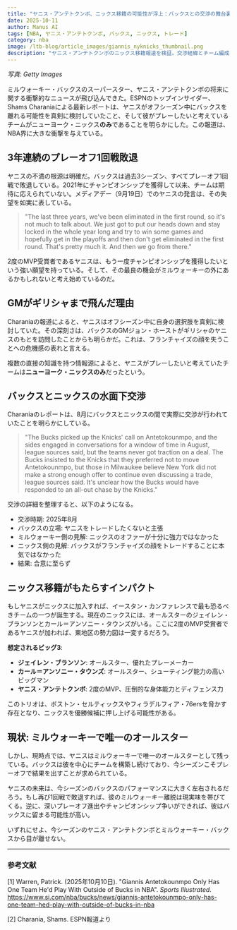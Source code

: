 ```yaml
---
title: "ヤニス・アンテトクンボ、ニックス移籍の可能性が浮上：バックスとの交渉の舞台裏"
date: 2025-10-11
author: Manus AI
tags: [NBA, ヤニス・アンテトクンボ, バックス, ニックス, トレード]
category: nba
image: /ltb-blog/article_images/giannis_nyknicks_thumbnail.png
description: "ヤニス・アンテトクンポのニックス移籍報道を検証。交渉経緯とチーム編成への影響を詳しく分析。"
---
```


*写真: Getty Images*

ミルウォーキー・バックスのスーパースター、ヤニス・アンテトクンボの将来に関する衝撃的なニュースが飛び込んできた。ESPNのトップインサイダー、Shams Charaniaによる最新レポートは、ヤニスがオフシーズン中にバックスを離れる可能性を真剣に検討していたこと、そして彼がプレーしたいと考えているチームがニューヨーク・ニックス**のみ**であることを明らかにした。この報道は、NBA界に大きな衝撃を与えている。

## 3年連続のプレーオフ1回戦敗退

ヤニスの不満の根源は明確だ。バックスは過去3シーズン、すべてプレーオフ1回戦で敗退している。2021年にチャンピオンシップを獲得して以来、チームは期待に応えられていない。メディアデー（9月19日）でのヤニスの発言は、その失望を如実に表している。

> "The last three years, we've been eliminated in the first round, so it's not much to talk about. We just got to put our heads down and stay locked in the whole year long and try to win some games and hopefully get in the playoffs and then don't get eliminated in the first round. That's pretty much it. And then we go from there."

2度のMVP受賞者であるヤニスは、もう一度チャンピオンシップを獲得したいという強い願望を持っている。そして、その最良の機会がミルウォーキーの外にあるかもしれないと考え始めているのだ。

## GMがギリシャまで飛んだ理由

Charaniaの報道によると、ヤニスはオフシーズン中に自身の選択肢を真剣に検討していた。その深刻さは、バックスのGMジョン・ホーストがギリシャのヤニスのもとを訪問したことからも明らかだ。これは、フランチャイズの顔を失うことへの危機感の表れと言える。

複数の直接の知識を持つ情報源によると、ヤニスがプレーしたいと考えていたチームは**ニューヨーク・ニックスのみ**だったという。

## バックスとニックスの水面下交渉

Charaniaのレポートは、8月にバックスとニックスの間で実際に交渉が行われていたことを明らかにしている。

> "The Bucks picked up the Knicks' call on Antetokounmpo, and the sides engaged in conversations for a window of time in August, league sources said, but the teams never got traction on a deal. The Bucks insisted to the Knicks that they preferred not to move Antetokounmpo, but those in Milwaukee believe New York did not make a strong enough offer to continue even discussing a trade, league sources said. It's unclear how the Bucks would have responded to an all-out chase by the Knicks."

交渉の詳細を整理すると、以下のようになる。

- 交渉時期: 2025年8月
- バックスの立場: ヤニスをトレードしたくないと主張
- ミルウォーキー側の見解: ニックスのオファーが十分に強力ではなかった
- ニックス側の見解: バックスがフランチャイズの顔をトレードすることに本気ではなかった
- 結果: 合意に至らず

## ニックス移籍がもたらすインパクト

もしヤニスがニックスに加入すれば、イースタン・カンファレンスで最も恐るべきチームの一つが誕生する。現在のニックスには、オールスターのジェイレン・ブランソンとカール＝アンソニー・タウンズがいる。ここに2度のMVP受賞者であるヤニスが加われば、東地区の勢力図は一変するだろう。

**想定されるビッグ3**:

- **ジェイレン・ブランソン**: オールスター、優れたプレーメーカー
- **カール＝アンソニー・タウンズ**: オールスター、シューティング能力の高いビッグマン
- **ヤニス・アンテトクンボ**: 2度のMVP、圧倒的な身体能力とディフェンス力

このトリオは、ボストン・セルティックスやフィラデルフィア・76ersを脅かす存在となり、ニックスを優勝候補に押し上げる可能性がある。

## 現状: ミルウォーキーで唯一のオールスター

しかし、現時点では、ヤニスはミルウォーキーで唯一のオールスターとして残っている。バックスは彼を中心にチームを構築し続けており、今シーズンこそプレーオフで結果を出すことが求められている。

ヤニスの未来は、今シーズンのバックスのパフォーマンスに大きく左右されるだろう。もし再び1回戦で敗退すれば、彼のミルウォーキー離脱は現実味を帯びてくる。逆に、深いプレーオフ進出やチャンピオンシップ争いができれば、彼はバックスに留まる可能性が高い。

いずれにせよ、今シーズンのヤニス・アンテトクンボとミルウォーキー・バックスから目が離せない。

---

### 参考文献

[1] Warren, Patrick. (2025年10月10日). "Giannis Antetokounmpo Only Has One Team He'd Play With Outside of Bucks in NBA". *Sports Illustrated*. https://www.si.com/nba/bucks/news/giannis-antetokounmpo-only-has-one-team-hed-play-with-outside-of-bucks-in-nba

[2] Charania, Shams. ESPN報道より
